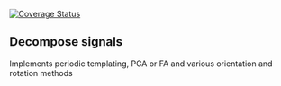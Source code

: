 [![Coverage Status](https://coveralls.io/repos/github/translationalneurosurgery/tool-scarpa/badge.svg?branch=develop)](https://coveralls.io/github/translationalneurosurgery/tool-scarpa?branch=develop)


## Decompose signals
Implements periodic templating, PCA or FA and various orientation and rotation methods